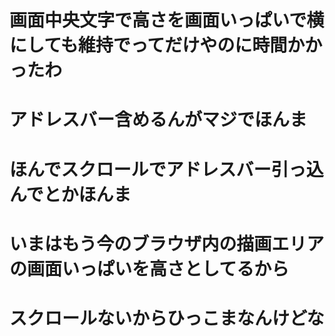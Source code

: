 # 画面中央文字で高さを画面いっぱいで横にしても維持でってだけやのに時間かかったわ
# アドレスバー含めるんがマジでほんま
# ほんでスクロールでアドレスバー引っ込んでとかほんま
# いまはもう今のブラウザ内の描画エリアの画面いっぱいを高さとしてるから
# スクロールないからひっこまなんけどな
